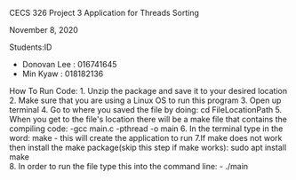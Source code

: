 CECS 326 Project 3 Application for Threads Sorting

November 8, 2020

Students:ID
- Donovan Lee   : 016741645
- Min Kyaw      : 018182136

How To Run Code:
    1. Unzip the package and save it to your desired location 
    2. Make sure that you are using a Linux OS to run this program
    3. Open up terminal
    4. Go to where you saved the file by doing:
        cd FileLocationPath
    5. When you get to the file's location there will be a make file that contains the compiling code:
        -gcc main.c -pthread -o main
    6. In the terminal type in the word:
        make
        - this will create the application to run
    7.If make does not work then install the make package(skip this step if make works):
        sudo apt install make  
8. In order to run the file type this into the command line:
    - ./main